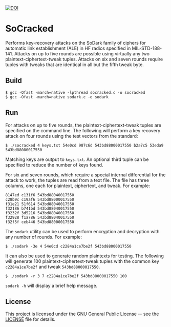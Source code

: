 [![DOI](https://zenodo.org/badge/DOI/10.5281/zenodo.893134.svg)](https://doi.org/10.5281/zenodo.893134)

# SoCracked
Performs key-recovery attacks on the SoDark family of ciphers for automatic
link establishment (ALE) in HF radios specified in MIL-STD-188-141. Attacks on
up to five rounds are possible using virtually any two
plaintext-ciphertext-tweak tuples. Attacks on six and seven rounds require
tuples with tweaks that are identical in all but the fifth tweak byte.

## Build

```console
$ gcc -Ofast -march=native -lpthread socracked.c -o socracked
$ gcc -Ofast -march=native sodark.c -o sodark
```

## Run

For attacks on up to five rounds, the plaintext-ciphertext-tweak tuples are
specified on the command line. The following will perform a key recovery
attack on four rounds using the test vectors from the standard:
```console
$ ./socracked 4 keys.txt 54e0cd 987c6d 543bd88000017550 b2a7c5 53eda9 543bd88080017550
```
Matching keys are output to `keys.txt`. An optional third tuple can be
specified to reduce the number of keys found.

For six and seven rounds, which require a special internal differential for the
attack to work, the tuples are read from a text file. The file has three
columns, one each for plaintext, ciphertext, and tweak. For example:
```
8147ed c131f6 543bd88040017550
c28b9c c19af6 543bd88000017550
f31e21 51f614 543bd88040017550
f32186 b741bd 543bd88040017550
f3232f 3d5216 543bd88040017550
f32928 f1a786 543bd88040017550
f32f5f ceb446 543bd88000017550

```

The `sodark` utility can be used to perform encryption and decryption with any
number of rounds. For example:
```console
$ ./sodark -3e 4 54e0cd c2284a1ce7be2f 543bd88000017550
```

It can also be used to generate random plaintexts for testing. The following
will generate 100 plaintext-ciphertext-tweak tuples with the common key
`c2284a1ce7be2f` and tweak `543bd88000017550`.

```console
$ ./sodark -r 3 7 c2284a1ce7be2f 543bd88000017550 100
```

`sodark -h` will display a brief help message.


## License

This project is licensed under the GNU General Public License -- see the [LICENSE](LICENSE)
file for details.
